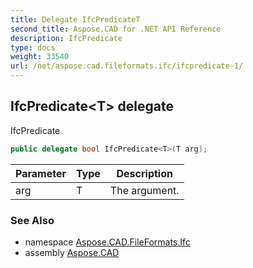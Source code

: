 ```yaml
---
title: Delegate IfcPredicateT
second_title: Aspose.CAD for .NET API Reference
description: IfcPredicate
type: docs
weight: 33540
url: /net/aspose.cad.fileformats.ifc/ifcpredicate-1/
---
```

## IfcPredicate&lt;T&gt; delegate

IfcPredicate

```csharp
public delegate bool IfcPredicate<T>(T arg);
```

| Parameter | Type | Description |
| --- | --- | --- |
| arg | T | The argument. |

### See Also

* namespace [Aspose.CAD.FileFormats.Ifc](../../aspose.cad.fileformats.ifc/)
* assembly [Aspose.CAD](../../)


